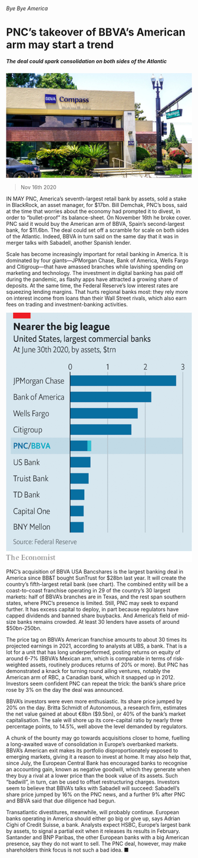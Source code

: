 ###### Bye Bye America

# PNC’s takeover of BBVA’s American arm may start a trend 

##### The deal could spark consolidation on both sides of the Atlantic 

![image](images/20201121_FNP505_0.jpg) 

> Nov 16th 2020 

IN MAY PNC, America’s seventh-largest retail bank by assets, sold a stake in BlackRock, an asset manager, for $17bn. Bill Demchak, PNC’s boss, said at the time that worries about the economy had prompted it to divest, in order to “bullet-proof” its balance-sheet. On November 16th he broke cover. PNC said it would buy the American arm of BBVA, Spain’s second-largest bank, for $11.6bn. The deal could set off a scramble for scale on both sides of the Atlantic. Indeed, BBVA in turn said on the same day that it was in merger talks with Sabadell, another Spanish lender.

Scale has become increasingly important for retail banking in America. It is dominated by four giants—JPMorgan Chase, Bank of America, Wells Fargo and Citigroup—that have amassed branches while lavishing spending on marketing and technology. The investment in digital banking has paid off during the pandemic, as flashy apps have attracted a growing share of deposits. At the same time, the Federal Reserve’s low interest rates are squeezing lending margins. That hurts regional banks most: they rely more on interest income from loans than their Wall Street rivals, which also earn fees on trading and investment-banking activities.

![image](images/20201121_FNC361_0.png) 


PNC’s acquisition of BBVA USA Bancshares is the largest banking deal in America since BB&amp;T bought SunTrust for $28bn last year. It will create the country’s fifth-largest retail bank (see chart). The combined entity will be a coast-to-coast franchise operating in 29 of the country’s 30 largest markets: half of BBVA’s branches are in Texas, and the rest span southern states, where PNC’s presence is limited. Still, PNC may seek to expand further. It has excess capital to deploy, in part because regulators have capped dividends and banned share buybacks. And America’s field of mid-size banks remains crowded. At least 30 lenders have assets of around $50bn-250bn.


The price tag on BBVA’s American franchise amounts to about 30 times its projected earnings in 2021, according to analysts at UBS, a bank. That is a lot for a unit that has long underperformed, posting returns on equity of around 6-7% (BBVA’s Mexican arm, which is comparable in terms of risk-weighted assets, routinely produces returns of 20% or more). But PNC has demonstrated a knack for turning round ailing ventures, notably the American arm of RBC, a Canadian bank, which it snapped up in 2012. Investors seem confident PNC can repeat the trick: the bank’s share price rose by 3% on the day the deal was announced.

BBVA’s investors were even more enthusiastic. Its share price jumped by 20% on the day. Britta Schmidt of Autonomous, a research firm, estimates the net value gained at about €8bn ($9.5bn), or 40% of the bank’s market capitalisation. The sale will shore up its core-capital ratio by nearly three percentage points, to 14.5%, well above the level demanded by regulators.

A chunk of the bounty may go towards acquisitions closer to home, fuelling a long-awaited wave of consolidation in Europe’s overbanked markets. BBVA’s American exit makes its portfolio disproportionately exposed to emerging markets, giving it a reason to invest at home. It may also help that, since July, the European Central Bank has encouraged banks to recognise an accounting gain, known as negative goodwill, which they generate when they buy a rival at a lower price than the book value of its assets. Such “badwill”, in turn, can be used to offset restructuring charges. Investors seem to believe that BBVA’s talks with Sabadell will succeed: Sabadell’s share price jumped by 16% on the PNC news, and a further 9% after PNC and BBVA said that due diligence had begun.

Transatlantic divestitures, meanwhile, will probably continue. European banks operating in America should either go big or give up, says Adrian Cighi of Credit Suisse, a bank. Analysts expect HSBC, Europe’s largest bank by assets, to signal a partial exit when it releases its results in February. Santander and BNP Paribas, the other European banks with a big American presence, say they do not want to sell. The PNC deal, however, may make shareholders think focus is not such a bad idea. ■


